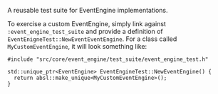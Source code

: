 A reusable test suite for EventEngine implementations.

To exercise a custom EventEngine, simply link against `:event_engine_test_suite`
and provide a definition of `EventEnigneTest::NewEventEventEngine`. For a class
called `MyCustomEventEngine`, it will look something like:

```
#include "src/core/event_engine/test_suite/event_engine_test.h"

std::unique_ptr<EventEngine> EventEngineTest::NewEventEngine() {
  return absl::make_unique<MyCustomEventEngine>();
}
```
